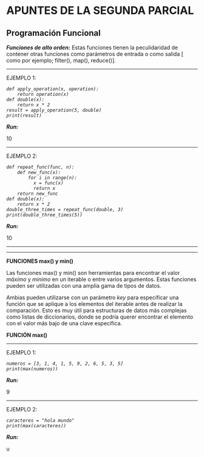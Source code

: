 # APUNTES DE LA SEGUNDA PARCIAL
## Programación Funcional 
<p><em><strong>Funciones de alto orden:</strong></em> Estas funciones tienen la peculidaridad de contener otras funciones como 
  parámetros de entrada o como salida [ como por ejemplo; filter(), map(), reduce()].</p>
<hr>
  EJEMPLO 1:

<p><code><em>def apply_operation(x, operation):
    return operation(x)
def double(x):
    return x * 2
result = apply_operation(5, double)
print(result)</em></code></p>

<p><em><strong>Run:</strong></em></p>
<p>10</p>
<hr>
  EJEMPLO 2:
<p><code><em>def repeat_func(func, n):
    def new_func(x):
        for i in range(n):
          x = func(x)
          return x
    return new_func
def double(x):
    return x * 2
double_three_times = repeat_func(double, 3)
print(double_three_times(5)) </em></code></p>

<p><em><strong>Run:</strong></em></p>
<p>10</p>
<hr>
<hr>
<p><strong>FUNCIONES max() y min()</strong></p>
<p>Las funciones max() y min() son herramientas para encontrar el valor <em>máximo</em> y <em>mínimo</em> en un iterable o entre varios argumentos. Estas funciones pueden ser utilizadas con una amplia gama de tipos de datos.</p>

Ambias pueden utilizarse con un parámetro <em>key</em> para especificar una función que se aplique a los elementos del iterable antes de realizar la comparación. Esto es muy útil para estructuras de datos más complejas como listas de diccionarios, donde se podría querer encontrar el elemento con el valor más bajo de una clave específica.

<p><strong>FUNCIÓN max()</strong></p>
<hr>
EJEMPLO 1:

<p><code><em>numeros = [3, 1, 4, 1, 5, 9, 2, 6, 5, 3, 5]
print(max(numeros))</em></code></p>

<p><em><strong>Run:</strong></em></p>
<p>9</p>
<hr>
EJEMPLO 2:

<p><code><em>caracteres = "hola mundo"
print(max(caracteres))</em></code></p>

<p><em><strong>Run:</strong></em></p>
<p>u</p>
